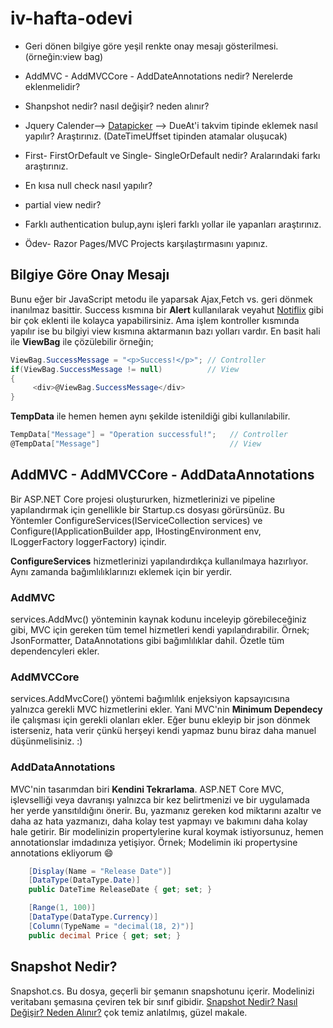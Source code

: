 # iv-hafta-odevi
*  Geri dönen bilgiye göre yeşil renkte onay mesajı gösterilmesi. (örneğin:view bag)

*  AddMVC - AddMVCCore - AddDateAnnotations nedir? Nerelerde eklenmelidir?

 * Shanpshot nedir? nasıl değişir? neden alınır?

*  Jquery Calender--> [Datapicker](https://jqueryui.com/datepicker/) --> DueAt'i takvim tipinde eklemek nasıl yapılır? Araştırınız. (DateTimeUffset tipinden atamalar oluşucak)

*  First- FirstOrDefault ve Single- SingleOrDefault nedir? Aralarındaki farkı araştırınız.

*  En kısa null check nasıl yapılır?

* partial view nedir?

* Farklı authentication bulup,aynı işleri farklı yollar ile yapanları araştırınız.

* Ödev- Razor Pages/MVC Projects karşılaştırmasını yapınız.



## Bilgiye Göre Onay Mesajı

Bunu eğer bir JavaScript metodu ile yaparsak Ajax,Fetch vs. geri dönmek inanılmaz basittir. Success kısmına bir **Alert** kullanılarak veyahut [Notiflix](https://www.notiflix.com/) gibi bir çok eklenti ile kolayca yapabilirsiniz. Ama işlem kontroller kısmında yapılır ise bu bilgiyi view kısmına aktarmanın bazı yolları vardır. En basit hali ile **ViewBag** ile çözülebilir örneğin;
```cs
ViewBag.SuccessMessage = "<p>Success!</p>"; // Controller 
if(ViewBag.SuccessMessage != null)          // View 
{
     <div>@ViewBag.SuccessMessage</div>
}
```
**TempData** ile hemen hemen aynı şekilde istenildiği gibi kullanılabilir.
```cs
TempData["Message"] = "Operation successful!";   // Controller
@TempData["Message"]                             // View
```

## AddMVC - AddMVCCore - AddDataAnnotations

Bir ASP.NET Core projesi oluştururken, hizmetlerinizi ve pipeline yapılandırmak için genellikle bir Startup.cs dosyası görürsünüz. Bu Yöntemler
ConfigureServices(IServiceCollection services) ve Configure(IApplicationBuilder app, IHostingEnvironment env, ILoggerFactory loggerFactory) içindir.

**ConfigureServices** hizmetlerinizi yapılandırdıkça kullanılmaya hazırlıyor. Aynı zamanda bağımlılıklarınızı eklemek için bir yerdir.

### AddMVC
services.AddMvc() yönteminin kaynak kodunu inceleyip görebileceğiniz gibi, MVC için gereken tüm temel hizmetleri kendi yapılandırabilir. Örnek; JsonFormatter, DataAnnotations gibi bağımlılıklar dahil. Özetle tüm dependencyleri ekler.

### AddMVCCore
services.AddMvcCore() yöntemi bağımlılık enjeksiyon kapsayıcısına yalnızca gerekli MVC hizmetlerini ekler. Yani MVC'nin **Minimum Dependecy** ile çalışması için gerekli olanları ekler. Eğer bunu ekleyip bir json dönmek isterseniz, hata verir çünkü herşeyi kendi yapmaz bunu biraz daha manuel düşünmelisiniz. :)

### AddDataAnnotations
MVC'nin tasarımdan biri **Kendini Tekrarlama**. ASP.NET Core MVC, işlevselliği veya davranışı yalnızca bir kez belirtmenizi ve bir uygulamada her yerde yansıtıldığını önerir. Bu, yazmanız gereken kod miktarını azaltır ve daha az hata yazmanızı, daha kolay test yapmayı ve bakımını daha kolay hale getirir. Bir modelinizin propertylerine kural koymak istiyorsunuz, hemen annotationslar imdadınıza yetişiyor. Örnek; Modelimin iki propertysine annotations ekliyorum :smile:
```cs
    [Display(Name = "Release Date")]
    [DataType(DataType.Date)]
    public DateTime ReleaseDate { get; set; }

    [Range(1, 100)]
    [DataType(DataType.Currency)]
    [Column(TypeName = "decimal(18, 2)")]
    public decimal Price { get; set; }
```

## Snapshot Nedir?
<DbContext>Snapshot.cs. Bu dosya, geçerli bir şemanın snapshotunu içerir. Modelinizi veritabanı şemasına çeviren tek bir sınıf gibidir.
      [Snapshot Nedir? Nasıl Değişir? Neden Alınır?](https://softdevpractice.com/blog/entity-framework-core-snapshot/) çok temiz anlatılmış, güzel makale.
